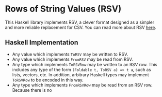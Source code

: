 # Rows of String Values (RSV)

This Haskell library implements RSV, a clever format designed as a simpler and more reliable replacement for CSV. You can read more about RSV [here](https://github.com/Stenway/RSV-Specification).

## Haskell Implementation

- Any value which implements `ToRSV` may be written to RSV.
- Any value which implements `FromRSV` may be read from RSV.
- Any type which implements `ToRSVRow` may be written to an RSV row. This includes any type of the form `(Foldable t, ToRSV a) => t a`, such as lists, vectors, etc. In addition, arbitrary Haskell types may implement `ToRSVRow` to be encoded in this way.
- Any type which implements `FromRSVRow` may be read from an RSV row. Because there is no  
